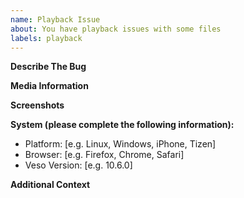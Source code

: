 ```yaml
---
name: Playback Issue
about: You have playback issues with some files
labels: playback
---
```


**Describe The Bug**
<!-- A clear and concise description of what the bug is. -->

**Media Information**
<!-- Please paste any ffprobe or MediaInfo logs. -->

**Screenshots**
<!-- Add screenshots from the Playback Data and Media Info. -->

**System (please complete the following information):**
 - Platform: [e.g. Linux, Windows, iPhone, Tizen]
 - Browser: [e.g. Firefox, Chrome, Safari]
 - Veso Version: [e.g. 10.6.0]

**Additional Context**
<!-- Add any other context about the problem here. -->
